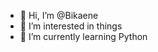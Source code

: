 - 👋 Hi, I’m @Bikaene
- 👀 I’m interested in things
- 🌱 I’m currently learning Python

<!---
Bikaene/Bikaene is a ✨ special ✨ repository because its `README.md` (this file) appears on your GitHub profile.
You can click the Preview link to take a look at your changes.
--->
